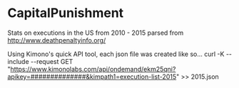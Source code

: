 # CapitalPunishment
Stats on executions in the US from 2010 - 2015 parsed from http://www.deathpenaltyinfo.org/

Using Kimono's quick API tool, each json file was created like so...
curl -K --include --request GET "https://www.kimonolabs.com/api/ondemand/ekm25qni?apikey=##############&kimpath1=execution-list-2015" >> 2015.json